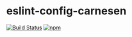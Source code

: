 # eslint-config-carnesen
[![Build Status](https://travis-ci.org/carnesen/eslint-config-carnesen.svg?branch=master)](https://travis-ci.org/carnesen/eslint-config-carnesen)
[![npm](https://img.shields.io/npm/v/eslint-config-carnesen.svg?maxAge=2592000)](https://www.npmjs.com/package/eslint-config-carnesen)
